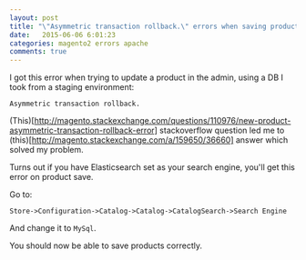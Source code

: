 ```yaml
---
layout: post
title: "\"Asymmetric transaction rollback.\" errors when saving product in Magento 2 "
date:   2015-06-06 6:01:23
categories: magento2 errors apache
comments: true
---
```


I got this error when trying to update a product in the admin, using a DB I took from a staging environment:

```
Asymmetric transaction rollback.
```

(This)[http://magento.stackexchange.com/questions/110976/new-product-asymmetric-transaction-rollback-error] stackoverflow question led me to (this)[http://magento.stackexchange.com/a/159650/36660] answer which solved my problem.

Turns out if you have Elasticsearch set as your search engine, you'll get this error on product save.

Go to:

```
Store->Configuration->Catalog->Catalog->CatalogSearch->Search Engine
```

And change it to `MySql`.

You should now be able to save products correctly.
